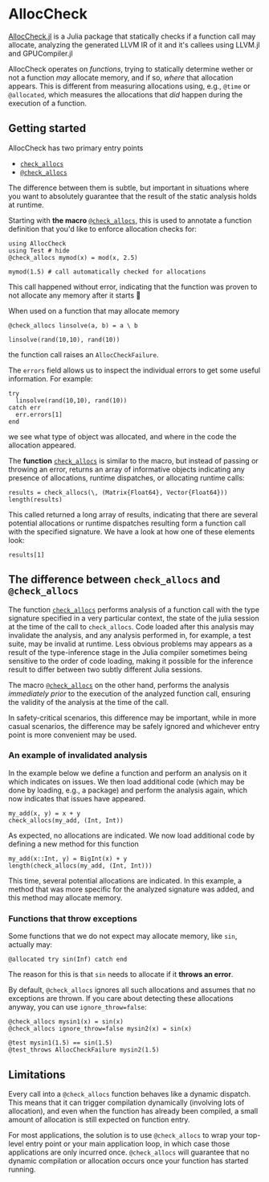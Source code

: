 # AllocCheck

[AllocCheck.jl](https://github.com/JuliaLang/AllocCheck.jl) is a Julia package that statically checks if a function call may allocate, analyzing the generated LLVM IR of it and it's callees using LLVM.jl and GPUCompiler.jl

AllocCheck operates on _functions_, trying to statically determine wether or not a function _may_ allocate memory, and if so, _where_ that allocation appears. This is different from measuring allocations using, e.g., `@time` or `@allocated`, which measures the allocations that _did_ happen during the execution of a function.

## Getting started

AllocCheck has two primary entry points
- [`check_allocs`](@ref)
- [`@check_allocs`](@ref)

The difference between them is subtle, but important in situations where you want to absolutely guarantee that the result of the static analysis holds at runtime.

Starting with **the macro** [`@check_allocs`](@ref), this is used to annotate a function definition that you'd like to enforce allocation checks for:
```@repl README
using AllocCheck
using Test # hide
@check_allocs mymod(x) = mod(x, 2.5)

mymod(1.5) # call automatically checked for allocations
```
This call happened without error, indicating that the function was proven to not allocate any memory after it starts 🎉


When used on a function that may allocate memory
```@repl README
@check_allocs linsolve(a, b) = a \ b

linsolve(rand(10,10), rand(10))
```
the function call raises an `AllocCheckFailure`.

The `errors` field allows us to inspect the individual errors to get some useful information. For example:

```@example README
try
  linsolve(rand(10,10), rand(10))
catch err
  err.errors[1]
end
```

we see what type of object was allocated, and where in the code the allocation appeared.

The **function** [`check_allocs`](@ref) is similar to the macro, but instead of passing or throwing an error, returns an array of informative objects indicating any presence of allocations, runtime dispatches, or allocating runtime calls:

```@example README
results = check_allocs(\, (Matrix{Float64}, Vector{Float64}))
length(results)
```
This called returned a long array of results, indicating that there are several potential allocations or runtime dispatches resulting form a function call with the specified signature. We have a look at how one of these elements look:

```@example README
results[1]
```

## The difference between `check_allocs` and `@check_allocs`
The function [`check_allocs`](@ref) performs analysis of a function call with the type signature specified in a very particular context, the state of the julia session at the time of the call to `check_allocs`. Code loaded after this analysis may invalidate the analysis, and any analysis performed in, for example, a test suite, may be invalid at runtime. Less obvious problems may appears as a result of the type-inference stage in the Julia compiler sometimes being sensitive to the order of code loading, making it possible for the inference result to differ between two subtly different Julia sessions. 

The macro [`@check_allocs`](@ref) on the other hand, performs the analysis _immediately prior_ to the execution of the analyzed function call, ensuring the validity of the analysis at the time of the call.

In safety-critical scenarios, this difference may be important, while in more casual scenarios, the difference may be safely ignored and whichever entry point is more convenient may be used.

### An example of invalidated analysis

In the example below we define a function and perform an analysis on it which indicates on issues. We then load additional code (which may be done by loading, e.g., a package) and perform the analysis again, which now indicates that issues have appeared.

```@example README
my_add(x, y) = x + y
check_allocs(my_add, (Int, Int))
```
As expected, no allocations are indicated. We now load additional code by defining a new method for this function
```@example README
my_add(x::Int, y) = BigInt(x) + y
length(check_allocs(my_add, (Int, Int)))
```
This time, several potential allocations are indicated. In this example, a method that was more specific for the analyzed signature was added, and this method may allocate memory.

### Functions that throw exceptions

Some functions that we do not expect may allocate memory, like `sin`, actually may:
```@example README
@allocated try sin(Inf) catch end
```

The reason for this is that `sin` needs to allocate if it **throws an error**.

By default, `@check_allocs` ignores all such allocations and assumes that no exceptions are thrown. If you care about detecting these allocations anyway, you can use `ignore_throw=false`:
```@example README
@check_allocs mysin1(x) = sin(x)
@check_allocs ignore_throw=false mysin2(x) = sin(x)

@test mysin1(1.5) == sin(1.5)
@test_throws AllocCheckFailure mysin2(1.5)
```

## Limitations

 Every call into a `@check_allocs` function behaves like a dynamic dispatch. This means that it can trigger compilation dynamically (involving lots of allocation), and even when the function has already been compiled, a small amount of allocation is still expected on function entry.

 For most applications, the solution is to use `@check_allocs` to wrap your top-level entry point or your main application loop, in which case those applications are only incurred once. `@check_allocs` will guarantee that no dynamic compilation or allocation occurs once your function has started running.
